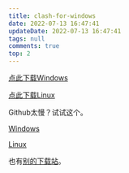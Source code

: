 ```yaml
---
title: clash-for-windows
date: 2022-07-13 16:47:41
updateDate: 2022-07-13 16:47:41
tags: null
comments: true
top: 2
---
```

[点此下载Windows](https://github.com/Fndroid/clash_for_windows_pkg/releases/download/0.19.23/Clash.for.Windows.Setup.0.19.23.exe)

<!-- more -->

[点此下载Linux](https://github.com/Fndroid/clash_for_windows_pkg/releases/download/0.19.23/Clash.for.Windows-0.19.23-x64-linux.tar.gz)

Github太慢？试试这个。

[Windows](https://d.serctl.com/?url=https://github.com/Fndroid/clash_for_windows_pkg/releases/download/0.19.23/Clash.for.Windows.Setup.0.19.23.exe)

[Linux](https://d.serctl.com/?url=https://github.com/Fndroid/clash_for_windows_pkg/releases/download/0.19.23/Clash.for.Windows-0.19.23-x64-linux.tar.gz)

也有[别的下载站](/2022/07/13/github加速/)。
